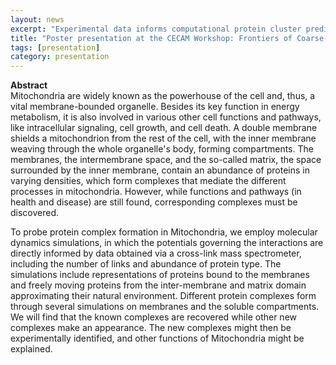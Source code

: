 ```yaml
---
layout: news
excerpt: "Experimental data informs computational protein cluster prediction in Mitochondria" 
title: "Poster presentation at the CECAM Workshop: Frontiers of Coarse-Grained Models: From New Developments to Modeling Dynamics, Assemblies, and Macromolecular Machines in Lyon, France"
tags: [presentation]
category: presentation
---
```


<b>Abstract</b><br>
Mitochondria are widely known as the powerhouse of the cell and, thus, a vital membrane-bounded organelle. Besides its key function in energy metabolism, it is also involved in various other cell functions and pathways, like intracellular signaling, cell growth, and cell death. A double membrane shields a mitochondrion from the rest of the cell, with the inner membrane weaving through the whole organelle's body, forming compartments. The membranes, the intermembrane space, and the so-called matrix, the space surrounded by the inner membrane, contain an abundance of proteins in varying densities, which form complexes that mediate the different processes in mitochondria. However, while functions and pathways (in health and disease) are still found, corresponding complexes must be discovered.

To probe protein complex formation in Mitochondria, we employ molecular dynamics simulations, in which the potentials governing the interactions are directly informed by data obtained via a cross-link mass spectrometer, including the number of links and abundance of protein type. The simulations include representations of proteins bound to the membranes and freely moving proteins from the inter-membrane and matrix domain approximating their natural environment. Different protein complexes form through several simulations on membranes and the soluble compartments. We will find that the known complexes are recovered while other new complexes make an appearance. The new complexes might then be experimentally identified, and other functions of Mitochondria might be explained.
